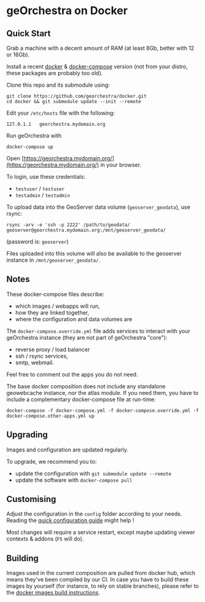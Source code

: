 # geOrchestra on Docker

## Quick Start

Grab a machine with a decent amount of RAM (at least 8Gb, better with 12 or 16Gb).

Install a recent [docker](https://docs.docker.com/engine/installation/) & [docker-compose](https://docs.docker.com/compose/install/) version (not from your distro, these packages are probably too old).

Clone this repo and its submodule using:
```
git clone https://github.com/georchestra/docker.git
cd docker && git submodule update --init --remote
```

Edit your `/etc/hosts` file with the following:
```
127.0.1.1	georchestra.mydomain.org
```

Run geOrchestra with
```
docker-compose up
```

Open [https://georchestra.mydomain.org/](https://georchestra.mydomain.org/) in your browser.

To login, use these credentials:
 * `testuser` / `testuser`
 * `testadmin` / `testadmin`

To upload data into the GeoServer data volume (`geoserver_geodata`), use rsync:
```
rsync -arv -e 'ssh -p 2222' /path/to/geodata/ geoserver@georchestra.mydomain.org:/mnt/geoserver_geodata/
```
(password is: `geoserver`)

Files uploaded into this volume will also be available to the geoserver instance in `/mnt/geoserver_geodata/`.


## Notes

These docker-compose files describe:
 * which images / webapps will run,
 * how they are linked together,
 * where the configuration and data volumes are

The `docker-compose.override.yml` file adds services to interact with your geOrchestra instance (they are not part of geOrchestra "core"):
 * reverse proxy / load balancer
 * ssh / rsync services,
 * smtp, webmail.

Feel free to comment out the apps you do not need.

The base docker composition does not include any standalone geowebcache instance, nor the atlas module.
If you need them, you have to include a complementary docker-compose file at run-time:
```
docker-compose -f docker-compose.yml -f docker-compose.override.yml -f docker-compose.other-apps.yml up
```

## Upgrading

Images and configuration are updated regularly.

To upgrade, we recommend you to:
 * update the configuration with `git submodule update --remote`
 * update the software with `docker-compose pull`


## Customising

Adjust the configuration in the `config` folder according to your needs.
Reading the [quick configuration guide](https://github.com/georchestra/datadir/blob/docker-master/README.md) might help !

Most changes will require a service restart, except maybe updating viewer contexts & addons (`F5` will do).

## Building

Images used in the current composition are pulled from docker hub, which means they've been compiled by our CI.
In case you have to build these images by yourself (for instance, to rely on stable branches), please refer to the [docker images build instructions](https://github.com/georchestra/georchestra/blob/17.12/docker/README.md).

